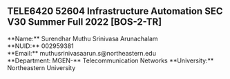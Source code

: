 ## TELE6420 52604 Infrastructure Automation SEC V30 Summer Full 2022 [BOS-2-TR]

<p>**Name:** Surendhar Muthu Srinivasa Arunachalam<br>
**NUID:** 002959381<br>
**Email:** muthusrinivasaarun.s@northeastern.edu<br>
**Department: MGEN-** Telecommunication Networks **University:** Northeastern University</p>
